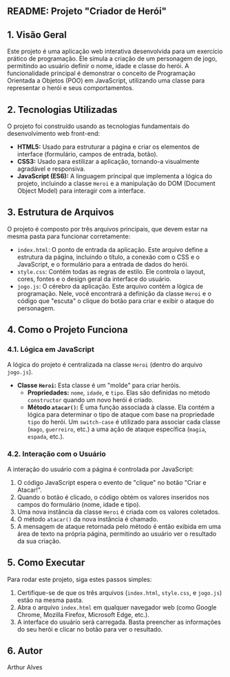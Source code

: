 ## README: Projeto "Criador de Herói"

## 1. Visão Geral

Este projeto é uma aplicação web interativa desenvolvida para um exercício prático de programação. Ele simula a criação de um personagem de jogo, permitindo ao usuário definir o nome, idade e classe do herói. A funcionalidade principal é demonstrar o conceito de Programação Orientada a Objetos (POO) em JavaScript, utilizando uma classe para representar o herói e seus comportamentos.

## 2. Tecnologias Utilizadas

O projeto foi construído usando as tecnologias fundamentais do desenvolvimento web front-end:

* **HTML5:** Usado para estruturar a página e criar os elementos de interface (formulário, campos de entrada, botão).
* **CSS3:** Usado para estilizar a aplicação, tornando-a visualmente agradável e responsiva.
* **JavaScript (ES6):** A linguagem principal que implementa a lógica do projeto, incluindo a classe `Heroi` e a manipulação do DOM (Document Object Model) para interagir com a interface.

## 3. Estrutura de Arquivos

O projeto é composto por três arquivos principais, que devem estar na mesma pasta para funcionar corretamente:

* `index.html`: O ponto de entrada da aplicação. Este arquivo define a estrutura da página, incluindo o título, a conexão com o CSS e o JavaScript, e o formulário para a entrada de dados do herói.
* `style.css`: Contém todas as regras de estilo. Ele controla o layout, cores, fontes e o design geral da interface do usuário.
* `jogo.js`: O cérebro da aplicação. Este arquivo contém a lógica de programação. Nele, você encontrará a definição da classe `Heroi` e o código que "escuta" o clique do botão para criar e exibir o ataque do personagem.

## 4. Como o Projeto Funciona

### 4.1. Lógica em JavaScript

A lógica do projeto é centralizada na classe `Heroi` (dentro do arquivo `jogo.js`).

* **Classe `Heroi`:** Esta classe é um "molde" para criar heróis.
    * **Propriedades:** `nome`, `idade`, e `tipo`. Elas são definidas no método `constructor` quando um novo herói é criado.
    * **Método `atacar()`:** É uma função associada à classe. Ela contém a lógica para determinar o tipo de ataque com base na propriedade `tipo` do herói. Um `switch-case` é utilizado para associar cada classe (`mago`, `guerreiro`, etc.) a uma ação de ataque específica (`magia`, `espada`, etc.).

### 4.2. Interação com o Usuário

A interação do usuário com a página é controlada por JavaScript:

1.  O código JavaScript espera o evento de "clique" no botão "Criar e Atacar!".
2.  Quando o botão é clicado, o código obtém os valores inseridos nos campos do formulário (nome, idade e tipo).
3.  Uma nova instância da classe `Heroi` é criada com os valores coletados.
4.  O método `atacar()` da nova instância é chamado.
5.  A mensagem de ataque retornada pelo método é então exibida em uma área de texto na própria página, permitindo ao usuário ver o resultado da sua criação.

## 5. Como Executar

Para rodar este projeto, siga estes passos simples:

1.  Certifique-se de que os três arquivos (`index.html`, `style.css`, e `jogo.js`) estão na mesma pasta.
2.  Abra o arquivo `index.html` em qualquer navegador web (como Google Chrome, Mozilla Firefox, Microsoft Edge, etc.).
3.  A interface do usuário será carregada. Basta preencher as informações do seu herói e clicar no botão para ver o resultado.

## 6. Autor

Arthur Alves
